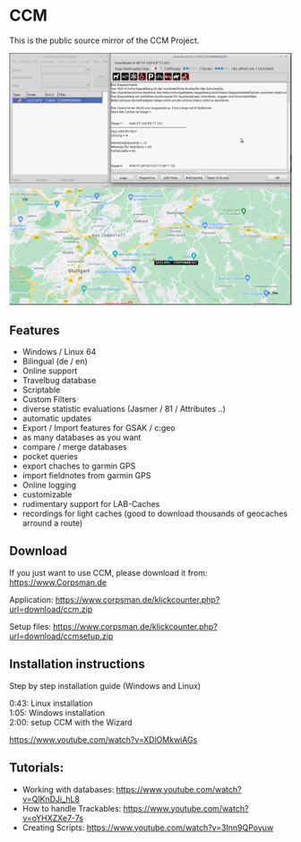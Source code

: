 # CCM
This is the public source mirror of the CCM Project.

![Preview](Preview.png)

## Features
 - Windows / Linux 64
 - Bilingual (de / en)
 - Online support
 - Travelbug database
 - Scriptable
 - Custom Filters
 - diverse statistic evaluations (Jasmer / 81 / Attributes ..)
 - automatic updates
 - Export / Import features for GSAK / c:geo
 - as many databases as you want
 - compare / merge databases
 - pocket queries
 - export chaches to garmin GPS
 - import fieldnotes from garmin GPS
 - Online logging
 - customizable
 - rudimentary support for LAB-Caches
 - recordings for light caches (good to download thousands of geocaches arround a route)

## Download
If you just want to use CCM, please download it from: https://www.Corpsman.de

Application:
https://www.corpsman.de/klickcounter.php?url=download/ccm.zip

Setup files:
https://www.corpsman.de/klickcounter.php?url=download/ccmsetup.zip

## Installation instructions

Step by step installation guide (Windows and Linux)

0:43: Linux installation<br>
1:05: Windows installation<br>
2:00: setup CCM with the Wizard<br>

https://www.youtube.com/watch?v=XDlOMkwiAGs

## Tutorials:
 - Working with databases: https://www.youtube.com/watch?v=QlKnDJi_hL8
 - How to handle Trackables: https://www.youtube.com/watch?v=oYHXZXe7-7s
 - Creating Scripts: https://www.youtube.com/watch?v=3Inn9QPoyuw
